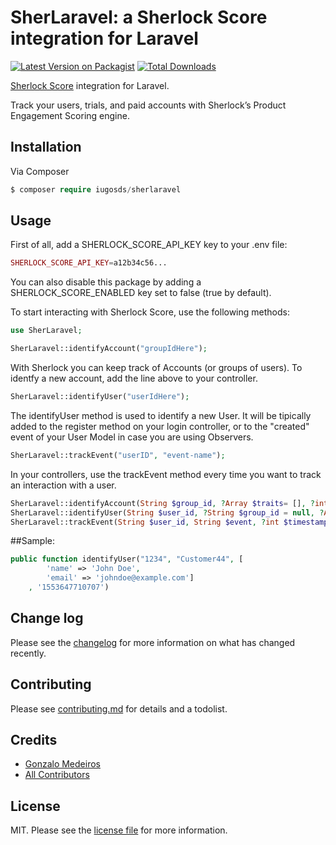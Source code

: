 # SherLaravel: a Sherlock Score integration for Laravel

[![Latest Version on Packagist][ico-version]][link-packagist]
[![Total Downloads][ico-downloads]][link-downloads]

[Sherlock Score](https://www.sherlockscore.com/ "Sherlock Score's Homepage") integration for Laravel.

Track your users, trials, and paid accounts with Sherlock’s Product Engagement Scoring engine.

## Installation

Via Composer

```php
$ composer require iugosds/sherlaravel
```

## Usage

First of all, add a SHERLOCK_SCORE_API_KEY key to your .env file:
```php
SHERLOCK_SCORE_API_KEY=a12b34c56...
```

You can also disable this package by adding a SHERLOCK_SCORE_ENABLED key set to false (true by default).

To start interacting with Sherlock Score, use the following methods:

```php
use SherLaravel;
```

```php
SherLaravel::identifyAccount("groupIdHere");
```
With Sherlock you can keep track of Accounts (or groups of users). To identfy a new account, add the line above to your controller.

```php
SherLaravel::identifyUser("userIdHere");
```
The identifyUser method is used to identify a new User. It will be tipically added to the register method on your login controller, or to the "created" event of your User Model in case you are using Observers.

```php
SherLaravel::trackEvent("userID", "event-name");
```
In your controllers, use the trackEvent method every time you want to track an interaction with a user.


```php
SherLaravel::identifyAccount(String $group_id, ?Array $traits= [], ?int $timestamp = null)
SherLaravel::identifyUser(String $user_id, ?String $group_id = null, ?Array $traits= [], ?int $timestamp = null)
SherLaravel::trackEvent(String $user_id, String $event, ?int $timestamp = null)
```

##Sample:
```php
public function identifyUser("1234", "Customer44", [
        'name' => 'John Doe',
        'email' => 'johndoe@example.com']
    , '1553647710707')
```

## Change log

Please see the [changelog](changelog.md) for more information on what has changed recently.

## Contributing

Please see [contributing.md](contributing.md) for details and a todolist.

## Credits

- [Gonzalo Medeiros][link-author]
- [All Contributors][link-contributors]

## License

MIT. Please see the [license file](license.md) for more information.

[ico-version]: https://img.shields.io/packagist/v/iugosds/sherlaravel.svg?style=flat-square
[ico-downloads]: https://img.shields.io/packagist/dt/iugosds/sherlaravel.svg?style=flat-square
[ico-travis]: https://img.shields.io/travis/iugosds/sherlaravel/master.svg?style=flat-square
[ico-styleci]: https://styleci.io/repos/12345678/shield

[link-packagist]: https://packagist.org/packages/iugosds/sherlaravel
[link-downloads]: https://packagist.org/packages/iugosds/sherlaravel
[link-travis]: https://travis-ci.org/iugosds/sherlaravel
[link-styleci]: https://styleci.io/repos/12345678
[link-author]: https://github.com/iugosds
[link-contributors]: ../../contributors
